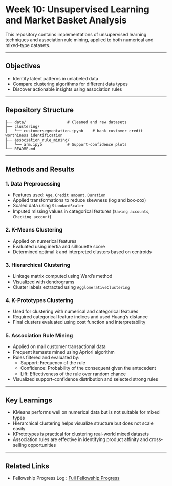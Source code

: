 
# Week 10: Unsupervised Learning and Market Basket Analysis

This repository contains implementations of unsupervised learning techniques and association rule mining, applied to both numerical and mixed-type datasets.

---

## Objectives

- Identify latent patterns in unlabeled data
- Compare clustering algorithms for different data types
- Discover actionable insights using association rules

---

## Repository Structure

```
├── data/                  # Cleaned and raw datasets
├── clustering/
│   └── customersegmentation.ipynb    # bank customer credit worthiness identification
├── association_rule_mining/
│   └── arm.ipyb           # Support-confidence plots
└── README.md
```

---

## Methods and Results

### 1. Data Preprocessing
- Features used: `Age`, `Credit amount`, `Duration`
- Applied transformations to reduce skewness (log and box-cox)
- Scaled data using `StandardScaler`
- Imputed missing values in categorical features (`Saving accounts`, `Checking account`)

### 2. K-Means Clustering
- Applied on numerical features
- Evaluated using inertia and silhouette score
- Determined optimal `k` and interpreted clusters based on centroids

### 3. Hierarchical Clustering
- Linkage matrix computed using Ward’s method
- Visualized with dendrograms
- Cluster labels extracted using `AgglomerativeClustering`

### 4. K-Prototypes Clustering
- Used for clustering with numerical and categorical features
- Required categorical feature indices and used Huang’s distance
- Final clusters evaluated using cost function and interpretability

### 5. Association Rule Mining
- Applied on mall customer transactional data
- Frequent itemsets mined using Apriori algorithm
- Rules filtered and evaluated by:
  - Support: Frequency of the rule
  - Confidence: Probability of the consequent given the antecedent
  - Lift: Effectiveness of the rule over random chance
- Visualized support-confidence distribution and selected strong rules

---

## Key Learnings

- KMeans performs well on numerical data but is not suitable for mixed types
- Hierarchical clustering helps visualize structure but does not scale easily
- KPrototypes is practical for clustering real-world mixed datasets
- Association rules are effective in identifying product affinity and cross-selling opportunities

---

## Related Links

- Fellowship Progress Log : [Full Fellowship Progress](https://github.com/KushalRegmi61/AI_Fellowship_FuseMachines)


